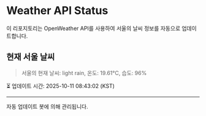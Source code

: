 
# Weather API Status

이 리포지토리는 OpenWeather API를 사용하여 서울의 날씨 정보를 자동으로 업데이트합니다.

## 현재 서울 날씨
> 서울의 현재 날씨: light rain, 온도: 19.61°C, 습도: 96%

⏳ 업데이트 시간: 2025-10-11 08:43:02 (KST)

---
자동 업데이트 봇에 의해 관리됩니다.
